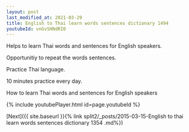 ```yaml
---
layout: post
last_modified_at: 2021-03-29
title: English to Thai learn words sentences dictionary 1494 
youtubeId: vnGvSHNdRI0
---
```

 
 
Helps to learn Thai words and sentences for English speakers.

Opportunitiy to repeat the words sentences. 

Practice Thai language. 
 
10 minutes practice every day. 
 
How to learn Thai words and sentences for English speakers 
 
{% include youtubePlayer.html id=page.youtubeId %}
 
 
[Next]({{ site.baseurl }}{% link  split2/_posts/2015-03-15-English to thai learn words sentences dictionary 1354 .md%})
 
